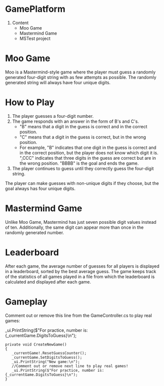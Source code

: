 # GamePlatform
1. Content
    * Moo Game
    * Mastermind Game
    * MSTest project

# Moo Game
Moo is a Mastermind-style game where the player must guess a randomly generated four-digit string with as few attempts as possible. The randomly generated string will always have four unique digits.
# How to Play
1. The player guesses a four-digit number.
2. The game responds with an answer in the form of B's and C's.
     * "B" means that a digit in the guess is correct and in the correct position.
     * "C" means that a digit in the guess is correct, but in the wrong position.
     * For example, "B" indicates that one digit in the guess is correct and in the correct position, but the player does not know which digit it is. ",CCC" indicates that three digits in the guess are correct but are in the wrong position. "BBBB" is the goal and ends the game.
3. The player continues to guess until they correctly guess the four-digit string.
  
The player can make guesses with non-unique digits if they choose, but the goal always has four unique digits.

# Mastermind Game
Unlike Moo Game, Mastermind has just seven possible digit values instead of ten. Additionally, the same digit can appear more than once in the randomly generated number.

# Leaderboard
After each game, the average number of guesses for all players is displayed in a leaderboard, sorted by the best average guess.
The game keeps track of the statistics of all games played in a file from which the leaderboard is calculated and displayed after each game.

# Gameplay
Comment out or remove this line from the GameController.cs to play real games: 

_ui.PrintString($"For practice, number is: {_currentGame.DigitsToGuess}\n");

```dotnet
private void CreateNewGame()
{
   _currentGame!.ResetGuessCounter();
   _currentGame.SetDigitsToGuess();
   _ui.PrintString("New game:\n");
   //Comment out or remove next line to play real games!
   _ui.PrintString($"For practice, number is: {_currentGame.DigitsToGuess}\n");
}
```

